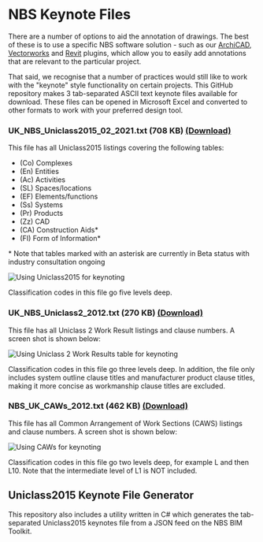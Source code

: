 # NBS Keynote Files

There are a number of options to aid the annotation of drawings. The best of these is to use a specific NBS software solution - such as our [ArchiCAD](https://www.thenbs.com/services/our-tools/plug-in-for-graphisoft-archicad), [Vectorworks](http://constructioncode.blogspot.co.uk/2013/10/nbs-plug-in-for-vectorworks-2014.html) and [Revit](https://www.thenbs.com/services/our-tools/nbs-plug-in-for-autodesk-revit) plugins, which allow you to easily add annotations  that are relevant to the particular project.

That said, we recognise that a number of practices would still like to work with the "keynote" style functionality on certain projects. This GitHub repository makes 3 tab-separated ASCII text keynote files available for download. These files can be opened in Microsoft Excel and converted to other formats to work with your preferred design tool.

### UK\_NBS\_Uniclass2015\_02\_2021.txt (708 KB) [(Download)](https://raw.githubusercontent.com/theNBS/KeynotesFiles/master/Keynote%20Files/UK_NBS_Uniclass2015_02_2021.txt)
This file has all Uniclass2015 listings covering the following tables:

* (Co) Complexes
* (En) Entities
* (Ac) Activities
* (SL) Spaces/locations
* (EF) Elements/functions
* (Ss) Systems
* (Pr) Products
* (Zz) CAD
* (CA) Construction Aids*
* (FI) Form of Information*

\* Note that tables marked with an asterisk are currently in Beta status with industry consultation ongoing

![Using Uniclass2015 for keynoting](https://raw.githubusercontent.com/theNBS/KeynotesFiles/master/Resources/KeynotesUniclass2015.gif)

Classification codes in this file go five levels deep.

### UK\_NBS\_Uniclass2_2012.txt (270 KB) [(Download)](https://raw.githubusercontent.com/theNBS/KeynotesFiles/master/Keynote%20Files/UK_NBS_Uniclass2_2012.txt)
This file has all Uniclass 2 Work Result listings and clause numbers. A screen shot is shown below:

![Using Uniclass 2 Work Results table for keynoting](https://raw.githubusercontent.com/theNBS/KeynotesFiles/master/Resources/KeynotesUniclass2.gif)

Classification codes in this file go three levels deep. In addition, the file only includes system outline clause titles and manufacturer product clause titles, making it more concise as workmanship clause titles are excluded.

### NBS\_UK\_CAWs_2012.txt (462 KB) [(Download)](https://raw.githubusercontent.com/theNBS/KeynotesFiles/master/Keynote%20Files/UK_NBS_CAWs_2012.txt)
This file has all Common Arrangement of Work Sections (CAWS) listings and clause numbers. A screen shot is shown below:

![Using CAWs for keynoting](https://raw.githubusercontent.com/theNBS/KeynotesFiles/master/Resources/KeynotesCAWS.gif)

Classification codes in this file go two levels deep, for example L and then L10. Note that the intermediate level of L1 is NOT included.

## Uniclass2015 Keynote File Generator

This repository also includes a utility written in C# which generates the tab-separated Uniclass2015 keynotes file from a JSON feed on the NBS BIM Toolkit.
